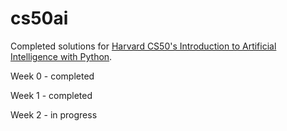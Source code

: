 # cs50ai

Completed solutions for [Harvard CS50's Introduction to Artificial Intelligence with Python](https://cs50.harvard.edu/ai/2020/). 

Week 0 - completed

Week 1 - completed

Week 2 - in progress
